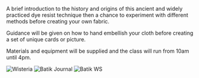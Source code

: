 A brief introduction to the history and origins of this ancient and widely practiced dye resist technique then a chance to experiment with different methods before creating your own fabric. 

Guidance will be given on how to hand embellish your cloth before creating a set of unique cards or picture.

Materials and equipment will be supplied and the class will run from 10am until 4pm.

![Wisteria](http://textilesatthestablehouse.co.uk/assets/Wisteria.jpg)
![Batik Journal](http://textilesatthestablehouse.co.uk/assets/BatikJournal.jpg)
![Batik WS](http://textilesatthestablehouse.co.uk/assets/BatikWS.jpg)
